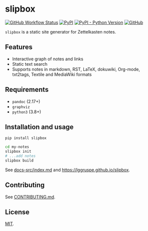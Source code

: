 slipbox
=======

[![GitHub Workflow Status](https://img.shields.io/github/workflow/status/lggruspe/slipbox/Python%20application)](https://github.com/lggruspe/slipbox)
[![PyPI](https://img.shields.io/pypi/v/slipbox)](https://pypi.org/project/slipbox/)
[![PyPI - Python Version](https://img.shields.io/pypi/pyversions/slipbox)](https://pypi.org/project/slipbox/)
[![GitHub](https://img.shields.io/github/license/lggruspe/slipbox)](https://github.com/lggruspe/slipbox)

`slipbox` is a static site generator for Zettelkasten notes.

Features
--------

-   Interactive graph of notes and links
-   Static text search
-   Supports notes in markdown, RST, LaTeX, dokuwiki, Org-mode, txt2tags,
    Textile and MediaWiki formats

Requirements
------------

- `pandoc` (2.17+)
- `graphviz`
- `python3` (3.8+)

Installation and usage
----------------------

```bash
pip install slipbox

cd my-notes
slipbox init
# ...add notes
slipbox build
```

See [docs-src/index.md](https://github.com/lggruspe/slipbox/blob/master/docs-src/index.md)
and <https://lggruspe.github.io/slipbox>.

Contributing
------------

See [CONTRIBUTING.md](./CONTRIBUTING.md).

License
-------

[MIT](./LICENSE).
